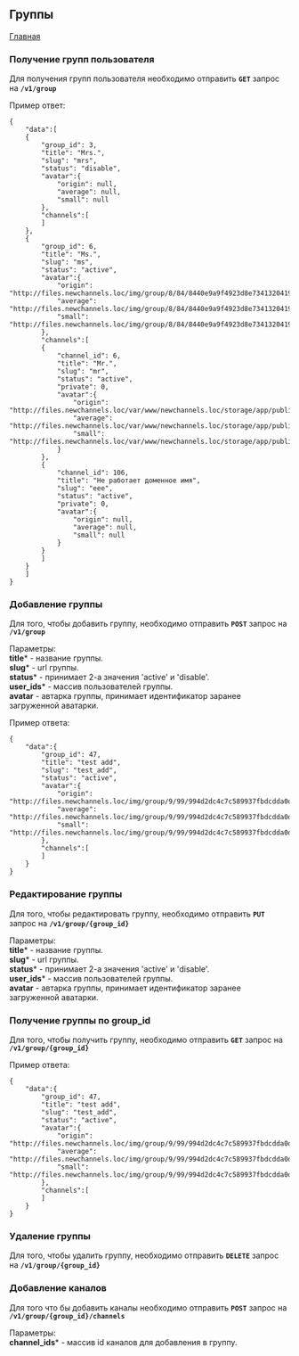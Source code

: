 ## Группы

[Главная](main.md) 

### Получение групп пользователя

Для получения групп пользователя необходимо отправить **`GET`** запрос на **`/v1/group`**

Пример ответ:<br>
```
{
    "data":[
    {
        "group_id": 3,
        "title": "Mrs.",
        "slug": "mrs",
        "status": "disable",
        "avatar":{
            "origin": null,
            "average": null,
            "small": null
        },
        "channels":[
        ]
    },
    {
        "group_id": 6,
        "title": "Ms.",
        "slug": "ms",
        "status": "active",
        "avatar":{
            "origin": "http://files.newchannels.loc/img/group/8/84/8440e9a9f4923d8e73413204198c7cbc.png",
            "average": "http://files.newchannels.loc/img/group/8/84/8440e9a9f4923d8e73413204198c7cbc_400.png",
            "small": "http://files.newchannels.loc/img/group/8/84/8440e9a9f4923d8e73413204198c7cbc_150.png"
        },
        "channels":[
        {
            "channel_id": 6,
            "title": "Mr.",
            "slug": "mr",
            "status": "active",
            "private": 0,
            "avatar":{
                "origin": "http://files.newchannels.loc/var/www/newchannels.loc/storage/app/public/img/channel/b/b6/b6ba4c2140f71b3430a7aaf44a4bd2e1.jpg",
                "average": "http://files.newchannels.loc/var/www/newchannels.loc/storage/app/public/img/channel/b/b6/b6ba4c2140f71b3430a7aaf44a4bd2e1_400.jpg",
                "small": "http://files.newchannels.loc/var/www/newchannels.loc/storage/app/public/img/channel/b/b6/b6ba4c2140f71b3430a7aaf44a4bd2e1_150.jpg"
            }
        },
        {
            "channel_id": 106,
            "title": "Не работает доменное имя",
            "slug": "eee",
            "status": "active",
            "private": 0,
            "avatar":{
                "origin": null,
                "average": null,
                "small": null
            }
        }
        ]
    }
    ]
}
```

### Добавление группы

Для того, чтобы добавить группу, необходимо отправить 
**`POST`** запрос на **`/v1/group`**

Параметры:<br>
**title*** - название группы.<br>
**slug*** - url группы.<br>
**status*** - принимает 2-а значения 'active' и 'disable'.<br>
**user_ids*** - массив пользователей группы.<br>
**avatar** - автарка группы, 
принимает идентификатор заранее загруженной аватарки.

Пример ответа:<br>

```
{
    "data":{
        "group_id": 47,
        "title": "test add",
        "slug": "test_add",
        "status": "active",
        "avatar":{
            "origin": "http://files.newchannels.loc/img/group/9/99/994d2dc4c7c589937fbdcdda0db25436.png",
            "average": "http://files.newchannels.loc/img/group/9/99/994d2dc4c7c589937fbdcdda0db25436_400.png",
            "small": "http://files.newchannels.loc/img/group/9/99/994d2dc4c7c589937fbdcdda0db25436_150.png"
        },
        "channels":[
        ]
    }
}
```

### Редактирование группы

Для того, чтобы редактировать группу, необходимо отправить 
**`PUT`** запрос на **`/v1/group/{group_id}`**

Параметры:<br>
**title*** - название группы.<br>
**slug*** - url группы.<br>
**status*** - принимает 2-а значения 'active' и 'disable'.<br>
**user_ids*** - массив пользователей группы.<br>
**avatar** - автарка группы, 
принимает идентификатор заранее загруженной аватарки.

### Получение группы по group_id

Для того, чтобы получить группу, необходимо отправить 
**`GET`** запрос на **`/v1/group/{group_id}`**

Пример ответа:<br>

```
{
    "data":{
        "group_id": 47,
        "title": "test add",
        "slug": "test_add",
        "status": "active",
        "avatar":{
            "origin": "http://files.newchannels.loc/img/group/9/99/994d2dc4c7c589937fbdcdda0db25436.png",
            "average": "http://files.newchannels.loc/img/group/9/99/994d2dc4c7c589937fbdcdda0db25436_400.png",
            "small": "http://files.newchannels.loc/img/group/9/99/994d2dc4c7c589937fbdcdda0db25436_150.png"
        },
        "channels":[
        ]
    }
}
```

### Удаление группы

Для того, чтобы удалить группу, необходимо отправить 
**`DELETE`** запрос на **`/v1/group/{group_id}`**

### Добавление каналов
Для того что бы добавить каналы необходимо отправить
**`POST`** запрос на **`/v1/group/{group_id}/channels`**

Параметры:<br>
**channel_ids*** - массив id каналов для добавления в группу.<br>